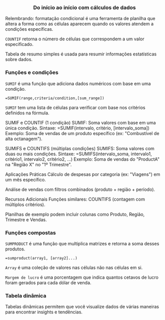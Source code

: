 ### <center> Do início ao início com cálculos de dados </center>

Relembrando: formatação condicional é uma ferramenta de planilha que altera a forma como as células aparecem quando os valores atendem a condições específicas. 

`COUNTIF` retorna o número de células que correspondem a um valor especificado. <br>

Tabela de resumo simples é usada para resumir informações estatísticas sobre dados. <br>

### Funções e condições 

`SUMIF` é uma função que adiciona dados numéricos com base em uma condição. 

`=SUMIF(range,criteria/condition,[sum_range])`

`SUMIF` tem uma lista de células para verificar com base nos critérios definidos na fórmula. 

SUMIF e COUNTIF (1 condição)
SUMIF: Soma valores com base em uma única condição.
Sintaxe: =SUMIF(intervalo, critério, [intervalo_soma])
Exemplo: Soma de vendas de um produto específico (ex: "Combustível de alta octanagem").

SUMIFS e COUNTIFS (múltiplas condições)
SUMIFS: Soma valores com duas ou mais condições.
Sintaxe: =SUMIFS(intervalo_soma, intervalo1, critério1, intervalo2, critério2, ...)
Exemplo: Soma de vendas do "ProductA" na "Região X" no "1º Trimestre".

Aplicações Práticas
Cálculo de despesas por categoria (ex: "Viagens") em um mês específico.

Análise de vendas com filtros combinados (produto + região + período).

Recursos Adicionais
Funções similares: COUNTIFS (contagem com múltiplos critérios).

Planilhas de exemplo podem incluir colunas como Produto, Região, Trimestre e Vendas.

### Funções compostas 

`SUMPRODUCT` é uma função que multiplica matrizes e retorna a soma desses produtos. <br>

`=sumproduct(array1, [array2]...)`

`Array` é uma coleção de valores nas células não nas células em si. <br>

`Margem de lucro` é uma porcentagem que indica quantos cetavos de lucro foram gerados para cada dólar de venda. 

### Tabela dinâmica

Tabelas dinâmicas permitem que você visualize dados de várias maneiras para encontrar insights e tendências. <br>

